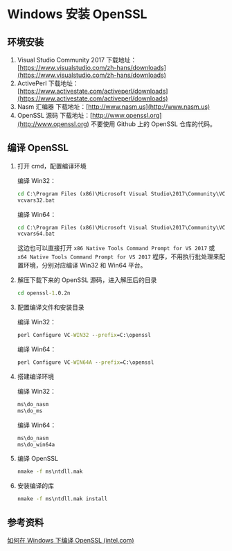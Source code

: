 # Windows 安装 OpenSSL

## 环境安装

1. Visual Studio Community 2017
    下载地址：[https://www.visualstudio.com/zh-hans/downloads](https://www.visualstudio.com/zh-hans/downloads)
2. ActivePerl
    下载地址：[https://www.activestate.com/activeperl/downloads](https://www.activestate.com/activeperl/downloads)
3. Nasm 汇编器
    下载地址：[http://www.nasm.us](http://www.nasm.us)
4. OpenSSL 源码
    下载地址：[http://www.openssl.org](http://www.openssl.org)
    不要使用 Github 上的 OpenSSL 仓库的代码。

## 编译 OpenSSL

1. 打开 cmd，配置编译环境

    编译 Win32：

    ```cmd
    cd C:\Program Files (x86)\Microsoft Visual Studio\2017\Community\VC\Auxiliary\Build
    vcvars32.bat
    ```

    编译 Win64：

    ```cmd
    cd C:\Program Files (x86)\Microsoft Visual Studio\2017\Community\VC\Auxiliary\Build
    vcvars64.bat
    ```

    这边也可以直接打开 `x86 Native Tools Command Prompt for VS 2017` 或 `x64 Native Tools Command Prompt for VS 2017` 程序，不用执行批处理来配置环境，分别对应编译 Win32 和 Win64 平台。

2. 解压下载下来的 OpenSSL 源码，进入解压后的目录

    ```cmd
    cd openssl-1.0.2n
    ```
3. 配置编译文件和安装目录

    编译 Win32：

    ```cmd
    perl Configure VC-WIN32 --prefix=C:\openssl
    ```

    编译 Win64：

    ```cmd
    perl Configure VC-WIN64A --prefix=C:\openssl
    ```
4. 搭建编译环境

    编译 Win32：

    ```cmd
    ms\do_nasm
    ms\do_ms
    ```
    编译 Win64：

    ```cmd
    ms\do_nasm
    ms\do_win64a
    ```
5. 编译 OpenSSL

    ```cmd
    nmake -f ms\ntdll.mak
    ```
6. 安装编译的库

    ```cmd
    nmake -f ms\ntdll.mak install
    ```

## 参考资料

[如何在 Windows 下编译 OpenSSL (intel.com)](https://software.intel.com/zh-cn/blogs/2013/12/22/windows-openssl)
